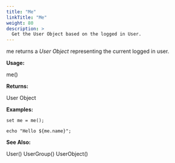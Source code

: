 ```yaml
---
title: "Me"
linkTitle: "Me"
weight: 80
description: >
  Get the User Object based on the logged in User. 
---
```


me returns a _User Object_ representing the current logged in user.

**Usage:**

me()

**Returns:**

User Object

**Examples:**

~~~
set me = me();

echo "Hello ${me.name}";
~~~

**See Also:**

User()
UserGroup()
UserObject()
